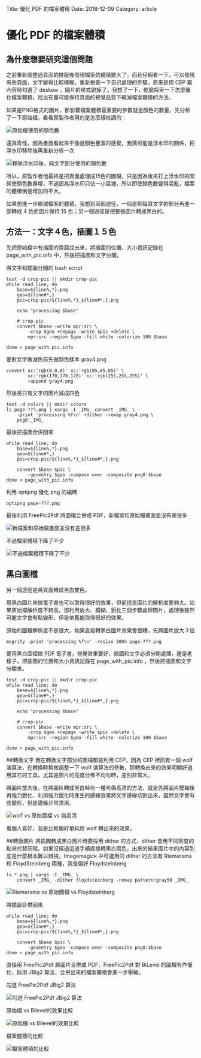 Title: 優化 PDF 的檔案體積
Date: 2018-12-09
Category: article

# 優化 PDF 的檔案體積

## 為什麼想要研究這個問題
之前重新調整過頁面的排版後發現檔案的體積變大了，而且仔細看一下，可以發現有些頁面，文字變得比較模糊。重新檢查一下自己處理的步驟，原來是用 CEP 取內容時勾選了 deskew ，圖片的格式跑掉了。我想了一下，乾脆探索一下怎麼優化檔案體積，找出在盡可能保持頁面的視覺品質下縮減檔案體積的方法。

如果是PNG格式的圖片，那影響檔案體積最重要的參數就是顏色的數量，先分析了一下原始檔，看看原製作者用的是怎麼樣校調的：

![原始檔使用的顏色數]({static}/img/026.png)

還真奇怪，因為畫面看起來不像是顏色豐富的感覺，我猜可能是浮水印的關係，把浮水印移除後再重新分析一次

![移除浮水印後，純文字部分使用的顏色數]({static}/img/027.png)

所以，原製作者他最終是把頁面處理成15色的圖檔，只是因為後來打上浮水印的關係使顏色數暴增，不過因為浮水印只佔一小區塊，所以即使顏色數變得混亂，檔案的體積倒是增加的不大。

如果想進一步縮減檔案的體積，我想到兩個途徑，一個是把每頁文字的部分再進一部轉成 4 色而圖片保持 15 色；另一個途徑是把整張圖片轉成黑白的。

## 方法一：文字４色，插圖１５色
先把原始檔中有插圖的頁面找出來，將插圖的位置、大小資訊記錄在 page_with_pic.info 中，然後把插圖和文字分開。

將文字和插圖分開的 bash script

    test -d crop-pic || mkdir crop-pic
    while read line; do
        base=${line%,*}.png
        geo=${line#*,}
        pic=crop-pic/${line%,*}_${line#*,}.png

        echo "processing $base"

        # crop-pic
        convert $base -write mpr:src \
            -crop $geo +repage -write $pic +delete \
            mpr:src -region $geo -fill white -colorize 100 $base

    done < page_with_pic.info

要對文字做減色前先做顏色樣本 gray4.png

    convert xc:'rgb(0,0,0)' xc:'rgb(85,85,85)' \
            xc:'rgb(170,170,170)' xc:'rgb(255,255,255)' \
            +append gray4.png

然後將只有文字的圖片減成四色

    test -d colors || mkdir colors
    ls page-???.png | xargs -I _IMG_ convert _IMG_ \
        -print 'processing %f\n' +dither -remap gray4.png \
        png8:_IMG_

最後把插圖合併回來

    while read line; do
        base=${line%,*}.png
        geo=${line#*,}
        pic=crop-pic/${line%,*}_${line#*,}.png

        convert $base $pic \
            -geometry $geo -compose over -composite png8:$base
    done < page_with_pic.info

利用 optipng 優化 png 的編碼

    optipng page-???.png

最後利用 FreePic2Pdf 將圖檔合併成 PDF，新檔案和原始檔畫面並沒有差很多

![新檔案和原始檔畫面並沒有差很多]({static}/img/029.png)

不過檔案體積下降了不少

![不過檔案體積下降了不少]({static}/img/030.png)


## 黑白圖檔
另一個途徑是將頁面轉成黑白雙色。

用黑白圖片來做電子書也可以取得很好的效果，但前提是圖片的解析度要夠大。如果原始檔解析度不夠高，那利用放大、模糊、銳化三個步驟處理圖片，處理後雖然可能文字會有點變形，但是依舊能取得很好的效果。

原始的圖檔解析度不是很大，如果直接轉黑白圖片效果會很糟，先將圖片放大３倍

    mogrify -print 'processing %f\n' -resize 300% page-???.png

要用黑白圖檔做 PDF 電子書，視覺效果要好，插圖和文字必須分開處理，還是老樣子，把插圖的位置和大小資訊記錄在 page_with_pic.info ，然後將插圖和文字分開來。

    test -d crop-pic || mkdir crop-pic
    while read line; do
        base=${line%,*}.png
        geo=${line#*,}
        pic=crop-pic/${line%,*}_${line#*,}.png

        echo "processing $base"

        # crop-pic
        convert $base -write mpr:src \
            -crop $geo +repage -write $pic +delete \
            mpr:src -region $geo -fill white -colorize 100 $base

    done < page_with_pic.info

##轉換文字
我在轉換文字部分的圖檔都是利用 CEP，因為 CEP 裡面有一個 wolf 演算法，在轉換時稍微調整一下 wolf 演算法的參數，那轉換出來的效果明顯好過用其它的工具，尤其是圖片的亮度分佈不均勻時，差別非常大。

將圖片放大後，在將圖片轉成黑白時有一種叫偽高清的方法，就是先將圖片模糊後再強力銳化，利用強力銳化時產生的邊緣效果將文字邊緣切割出來，雖然文字會有些變形，但是邊緣非常清淅。

![wolf vs 原始圖檔 vs 偽高清]({static}/img/032.png)

看個人喜好，我是比較偏好單純用 wolf 轉出來的效果。

##轉換圖片
將插圖轉成黑白圖片時要採用 dither 的方式，dither 會用不同密度的點來代替灰階，如果沒經過這道手續直接轉黑白兩色，出來的結果圖片中的內容到底是什麼根本難以辨視。Imagemagick 中可選用的 dither 的方法有 Riemersma 和 FloydSteinberg 兩種，我是偏好 Floydsteinberg

    ls *.png | xargs -I _IMG_ \
        convert _IMG_ -dither floydsteinberg -remap pattern:gray50 _IMG_

![Riemersma vs 原始圖檔 vs Floydsteinberg ]({static}/img/033.png)

將插圖合併回來

    while read line; do
        base=${line%,*}.png
        geo=${line#*,}
        pic=crop-pic/${line%,*}_${line#*,}.png

        convert $base $pic \
            -geometry $geo -compose over -composite png8:$base
    done < page_with_pic.info

直接用 FreePic2Pdf 將圖片合併成 PDF，FreePic2Pdf 對 BiLevel 的圖檔有作優化，採用 JBig2 算法，合併出來的檔案體積會進一步壓縮。

勾選 FreePic2Pdf JBig2 算法

![勾選 FreePic2Pdf JBig2 算法]({static}/img/034.png)

原始檔 vs Bilevel的效果比較

![原始檔 vs Bilevel的效果比較]({static}/img/035.png)

檔案體積的比較

![檔案體積的比較]({static}/img/036.png)
